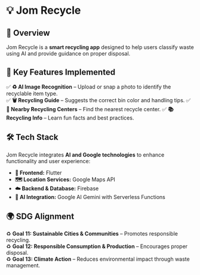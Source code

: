 # 💡 Jom Recycle

## 🌱 Overview  
Jom Recycle is a **smart recycling app** designed to help users classify waste using AI and provide guidance on proper disposal. 

## 🔹 Key Features Implemented  
✅ **♻️ AI Image Recognition** – Upload or snap a photo to identify the recyclable item type.  
✅ **🗑️ Recycling Guide** – Suggests the correct bin color and handling tips.
✅ **📍 Nearby Recycling Centers** – Find the nearest recycle center.
✅ **📚 Recycling Info** – Learn fun facts and best practices.

## 🛠️ Tech Stack  
Jom Recycle integrates **AI and Google technologies** to enhance functionality and user experience:  

- **📱 Frontend:** Flutter  
- **🗺️ Location Services:** Google Maps API  
- **☁️ Backend & Database:** Firebase  
- **🤖 AI Integration:** Google AI Gemini with Serverless Functions 

## 🌍 SDG Alignment  
♻️ **Goal 11: Sustainable Cities & Communities** – Promotes responsible recycling.  
♻️ **Goal 12: Responsible Consumption & Production** – Encourages proper disposal.  
♻️ **Goal 13: Climate Action** – Reduces environmental impact through waste management.  

